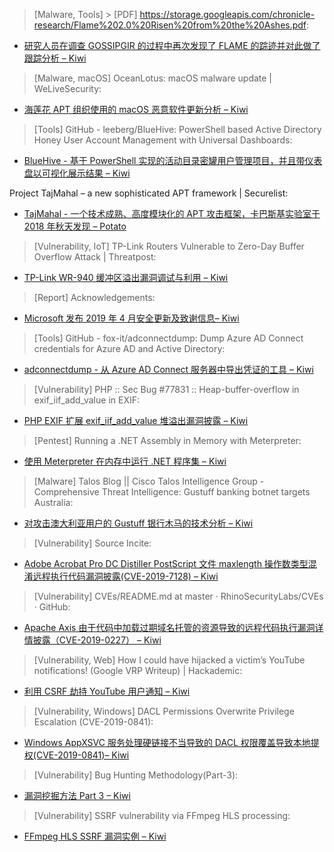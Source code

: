> [Malware, Tools] > [PDF] https://storage.googleapis.com/chronicle-research/Flame%202.0%20Risen%20from%20the%20Ashes.pdf: 

* [研究人员在调查 GOSSIPGIR 的过程中再次发现了 FLAME 的踪迹并对此做了跟踪分析 – Kiwi](https://storage.googleapis.com/chronicle-research/Flame%202.0%20Risen%20from%20the%20Ashes.pdf)

> [Malware, macOS] OceanLotus: macOS malware update | WeLiveSecurity: 

* [海莲花 APT 组织使用的 macOS 恶意软件更新分析 – Kiwi](https://bit.ly/2IbFqLE)

> [Tools] GitHub - leeberg/BlueHive: PowerShell based Active Directory Honey User Account Management with Universal Dashboards: 

* [BlueHive - 基于 PowerShell 实现的活动目录密罐用户管理项目，并且带仪表盘以可视化展示结果 – Kiwi](https://github.com/leeberg/BlueHive)

Project TajMahal – a new sophisticated APT framework | Securelist: 

* [TajMahal - 一个技术成熟、高度模块化的 APT 攻击框架，卡巴斯基实验室于 2018 年秋天发现 – Potato](https://securelist.com/project-tajmahal/90240/)

> [Vulnerability, IoT] TP-Link Routers Vulnerable to Zero-Day Buffer Overflow Attack | Threatpost: 

* [TP-Link WR-940 缓冲区溢出漏洞调试与利用  – Kiwi](https://threatpost.com/tp-link-routers-vulnerable-to-zero-day-buffer-overflow-attack/143575/)

> [Report] Acknowledgements: 

* [Microsoft 发布 2019 年 4 月安全更新及致谢信息– Kiwi](https://portal.msrc.microsoft.com/en-us/security-guidance/acknowledgments)

> [Tools] GitHub - fox-it/adconnectdump: Dump Azure AD Connect credentials for Azure AD and Active Directory: 

* [adconnectdump - 从 Azure AD Connect 服务器中导出凭证的工具 – Kiwi](https://github.com/fox-it/adconnectdump)

> [Vulnerability] PHP :: Sec Bug #77831 :: Heap-buffer-overflow in exif_iif_add_value in EXIF: 

* [PHP EXIF 扩展 exif_iif_add_value 堆溢出漏洞披露 – Kiwi](https://bugs.php.net/bug.php?id=77831)

> [Pentest] Running a .NET Assembly in Memory with Meterpreter: 

* [使用 Meterpreter 在内存中运行 .NET 程序集 – Kiwi](https://p16.praetorian.com/blog/running-a-.net-assembly-in-memory-with-meterpreter)

> [Malware] Talos Blog || Cisco Talos Intelligence Group - Comprehensive Threat Intelligence: Gustuff banking botnet targets Australia: 

* [对攻击澳大利亚用户的 Gustuff 银行木马的技术分析 – Kiwi](http://feedproxy.google.com/~r/feedburner/Talos/~3/_q2kMOD4X70/gustuff-targets-australia.html)

> [Vulnerability] Source Incite: 

* [Adobe Acrobat Pro DC Distiller PostScript 文件 maxlength 操作数类型混淆远程执行代码漏洞披露(CVE-2019-7128) – Kiwi](https://srcincite.io/advisories/src-2019-0024/)

> [Vulnerability] CVEs/README.md at master · RhinoSecurityLabs/CVEs · GitHub: 

* [Apache Axis 由于代码中加载过期域名托管的资源导致的远程代码执行漏洞详情披露（CVE-2019-0227） – Kiwi](https://github.com/RhinoSecurityLabs/CVEs/blob/master/CVE-2019-0227/README.md)

> [Vulnerability, Web] How I could have hijacked a victim’s YouTube notifications! (Google VRP Writeup) | Hackademic: 

* [利用 CSRF 劫持 YouTube 用户通知 – Kiwi](https://hackademic.co.in/youtube-bug/)

> [Vulnerability, Windows] DACL Permissions Overwrite Privilege Escalation (CVE-2019-0841): 

* [Windows AppXSVC 服务处理硬链接不当导致的 DACL 权限覆盖导致本地提权(CVE-2019-0841)– Kiwi](https://krbtgt.pw/dacl-permissions-overwrite-privilege-escalation-cve-2019-0841/)

> [Vulnerability] Bug Hunting Methodology(Part-3): 

* [漏洞挖掘方法 Part 3 – Kiwi](https://medium.com/@trapp3rhat/bug-hunting-methodology-part-3-457eaf9768a5 ) 

> [Vulnerability] SSRF vulnerability via FFmpeg HLS processing: 

* [FFmpeg HLS SSRF 漏洞实例 – Kiwi](https://medium.com/@valeriyshevchenko/ssrf-vulnerability-via-ffmpeg-hls-processing-f3823c16f3c7) 
